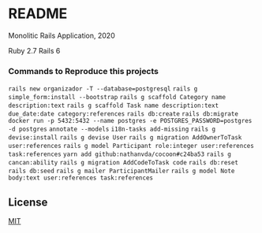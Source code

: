 # README

Monolitic Rails Application, 2020

Ruby 2.7
Rails 6

### Commands to Reproduce this projects

`rails new organizador -T --database=postgresql`
`rails g simple_form:install --bootstrap`
`rails g scaffold Category name description:text`
`rails g scaffold Task name description:text due_date:date category:references`
`rails db:create`
`rails db:migrate`
`docker run -p 5432:5432 --name postgres -e POSTGRES_PASSWORD=postgres -d postgres`
`annotate --models`
`i18n-tasks add-missing`
`rails g devise:install`
`rails g devise User`
`rails g migration AddOwnerToTask user:references`
`rails g model Participant role:integer user:references task:references`
`yarn add github:nathanvda/cocoon#c24ba53`
`rails g cancan:ability`
`rails g migration AddCodeToTask code`
`rails db:reset`
`rails db:seed`
`rails g mailer ParticipantMailer`
`rails g model Note body:text user:references task:references`


## License
[MIT](https://choosealicense.com/licenses/mit/)
